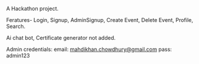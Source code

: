 A Hackathon project.

Feratures-
Login,
Signup,
AdminSignup,
Create Event,
Delete Event,
Profile,
Search.

Ai chat bot, Certificate generator not added.

Admin credentials:
email: mahdikhan.chowdhury@gmail.com
pass: admin123

